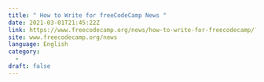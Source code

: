```yaml
---
title: " How to Write for freeCodeCamp News "
date: 2021-03-01T21:45:22Z
link: https://www.freecodecamp.org/news/how-to-write-for-freecodecamp/?utm_medium=RSS&utm_source=news.12bit.vn
site: www.freecodecamp.org/news
language: English
category:
  -   
draft: false
---
```

